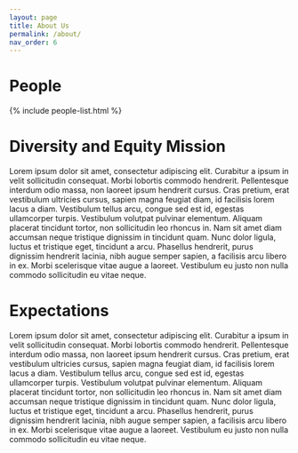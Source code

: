 ```yaml
---
layout: page
title: About Us
permalink: /about/
nav_order: 6
---
```


# People

{% include people-list.html %}

# Diversity and Equity Mission

Lorem ipsum dolor sit amet, consectetur adipiscing elit. Curabitur a ipsum in velit sollicitudin consequat. Morbi lobortis commodo hendrerit. Pellentesque interdum odio massa, non laoreet ipsum hendrerit cursus. Cras pretium, erat vestibulum ultricies cursus, sapien magna feugiat diam, id facilisis lorem lacus a diam. Vestibulum tellus arcu, congue sed est id, egestas ullamcorper turpis. Vestibulum volutpat pulvinar elementum. Aliquam placerat tincidunt tortor, non sollicitudin leo rhoncus in. Nam sit amet diam accumsan neque tristique dignissim in tincidunt quam. Nunc dolor ligula, luctus et tristique eget, tincidunt a arcu. Phasellus hendrerit, purus dignissim hendrerit lacinia, nibh augue semper sapien, a facilisis arcu libero in ex. Morbi scelerisque vitae augue a laoreet. Vestibulum eu justo non nulla commodo sollicitudin eu vitae neque.

# Expectations

Lorem ipsum dolor sit amet, consectetur adipiscing elit. Curabitur a ipsum in velit sollicitudin consequat. Morbi lobortis commodo hendrerit. Pellentesque interdum odio massa, non laoreet ipsum hendrerit cursus. Cras pretium, erat vestibulum ultricies cursus, sapien magna feugiat diam, id facilisis lorem lacus a diam. Vestibulum tellus arcu, congue sed est id, egestas ullamcorper turpis. Vestibulum volutpat pulvinar elementum. Aliquam placerat tincidunt tortor, non sollicitudin leo rhoncus in. Nam sit amet diam accumsan neque tristique dignissim in tincidunt quam. Nunc dolor ligula, luctus et tristique eget, tincidunt a arcu. Phasellus hendrerit, purus dignissim hendrerit lacinia, nibh augue semper sapien, a facilisis arcu libero in ex. Morbi scelerisque vitae augue a laoreet. Vestibulum eu justo non nulla commodo sollicitudin eu vitae neque.